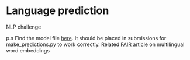 # Language prediction
NLP challenge
 
 
 p.s
 Find the model file [here](https://drive.google.com/file/d/1IZemjxgLz_3DFCAmf7UKhGeUpfthNIBq/view?usp=sharing). It should be placed in submissions for make_predictions.py to work correctly.
 Related [FAIR article](https://code.fb.com/ml-applications/under-the-hood-multilingual-embeddings/) on multilingual word embeddings
